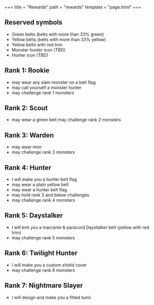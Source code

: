 +++
title = "Rewards"
path = "rewards"
template = "page.html"
+++

## Reserved symbols
* Green belts (belts with more than 33% green)
* Yellow belts (belts with more than 33% yellow)
* Yellow belts with red trim
* Monster hunter icon (TBD)
* Hunter icon (TBD)

## Rank 1: Rookie
* may wear any slain monster on a belt flag
* may call yourself a monster hunter
* may challenge rank 1 monsters

## Rank 2: Scout
* may wear a green belt
may challenge rank 2 monsters

## Rank 3: Warden
* may wear mon
* may challenge rank 3 monsters

## Rank 4: Hunter
* I will make you a hunter belt flag
* may wear a plain yellow belt
* may wear a hunter belt flag
* may hold rank 3 and below challenges
* may challenge rank 4 monsters

## Rank 5: Daystalker
* I will knit you a macrame & paracord Daystalker belt (yellow with red trim)
* may challenge rank 5 monsters

## Rank 6: Twilight Hunter
* I will make you a custom shield cover
* may challenge rank 6 monsters

## Rank 7: Nightmare Slayer
* I will design and make you a fitted tunic
